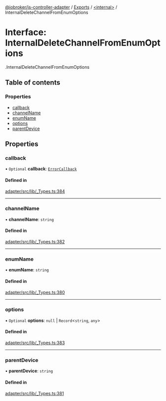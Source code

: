 [@iobroker/js-controller-adapter](../README.md) / [Exports](../modules.md) / [<internal\>](../modules/internal_.md) / InternalDeleteChannelFromEnumOptions

# Interface: InternalDeleteChannelFromEnumOptions

[<internal>](../modules/internal_.md).InternalDeleteChannelFromEnumOptions

## Table of contents

### Properties

- [callback](internal_.InternalDeleteChannelFromEnumOptions.md#callback)
- [channelName](internal_.InternalDeleteChannelFromEnumOptions.md#channelname)
- [enumName](internal_.InternalDeleteChannelFromEnumOptions.md#enumname)
- [options](internal_.InternalDeleteChannelFromEnumOptions.md#options)
- [parentDevice](internal_.InternalDeleteChannelFromEnumOptions.md#parentdevice)

## Properties

### callback

• `Optional` **callback**: [`ErrorCallback`](../modules/internal_.md#errorcallback)

#### Defined in

[adapter/src/lib/_Types.ts:384](https://github.com/ioBroker/ioBroker.js-controller/blob/fb48eb1c/packages/adapter/src/lib/_Types.ts#L384)

___

### channelName

• **channelName**: `string`

#### Defined in

[adapter/src/lib/_Types.ts:382](https://github.com/ioBroker/ioBroker.js-controller/blob/fb48eb1c/packages/adapter/src/lib/_Types.ts#L382)

___

### enumName

• **enumName**: `string`

#### Defined in

[adapter/src/lib/_Types.ts:380](https://github.com/ioBroker/ioBroker.js-controller/blob/fb48eb1c/packages/adapter/src/lib/_Types.ts#L380)

___

### options

• `Optional` **options**: ``null`` \| `Record`<`string`, `any`\>

#### Defined in

[adapter/src/lib/_Types.ts:383](https://github.com/ioBroker/ioBroker.js-controller/blob/fb48eb1c/packages/adapter/src/lib/_Types.ts#L383)

___

### parentDevice

• **parentDevice**: `string`

#### Defined in

[adapter/src/lib/_Types.ts:381](https://github.com/ioBroker/ioBroker.js-controller/blob/fb48eb1c/packages/adapter/src/lib/_Types.ts#L381)
